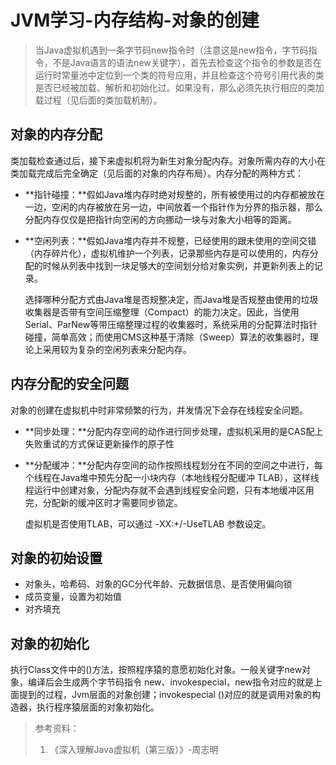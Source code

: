 # JVM学习-内存结构-对象的创建

> 当Java虚拟机遇到一条字节码new指令时（注意这是new指令，字节码指令，不是Java语言的语法new关键字），首先去检查这个指令的参数是否在运行时常量池中定位到一个类的符号应用，并且检查这个符号引用代表的类是否已经被加载、解析和初始化过。如果没有，那么必须先执行相应的类加载过程（见后面的类加载机制）。

## 对象的内存分配

​	类加载检查通过后，接下来虚拟机将为新生对象分配内存。对象所需内存的大小在类加载完成后完全确定（见后面的对象的内存布局）。内存分配的两种方式：

- **指针碰撞：**假如Java堆内存时绝对规整的，所有被使用过的内存都被放在一边，空闲的内存被放在另一边，中间放着一个指针作为分界的指示器，那么分配内存仅仅是把指针向空闲的方向挪动一块与对象大小相等的距离。

- **空闲列表：**假如Java堆内存并不规整，已经使用的跟未使用的空间交错（内存碎片化），虚拟机维护一个列表，记录那些内存是可以使用的，内存分配的时候从列表中找到一块足够大的空间划分给对象实例，并更新列表上的记录。

  选择哪种分配方式由Java堆是否规整决定，而Java堆是否规整由使用的垃圾收集器是否带有空间压缩整理（Compact）的能力决定。因此，当使用Serial、ParNew等带压缩整理过程的收集器时，系统采用的分配算法时指针碰撞，简单高效；而使用CMS这种基于清除（Sweep）算法的收集器时，理论上采用较为复杂的空闲列表来分配内存。

## 内存分配的安全问题

​	对象的创建在虚拟机中时非常频繁的行为，并发情况下会存在线程安全问题。

- **同步处理：**分配内存空间的动作进行同步处理，虚拟机采用的是CAS配上失败重试的方式保证更新操作的原子性

- **分配缓冲：**分配内存空间的动作按照线程划分在不同的空间之中进行，每个线程在Java堆中预先分配一小块内存（本地线程分配缓冲 TLAB），这样线程运行中创建对象，分配内存就不会遇到线程安全问题，只有本地缓冲区用完，分配新的缓冲区时才需要同步锁定。

  虚拟机是否使用TLAB，可以通过 -XX:+/-UseTLAB 参数设定。

## 对象的初始设置

- 对象头，哈希码、对象的GC分代年龄、元数据信息、是否使用偏向锁
- 成员变量，设置为初始值
- 对齐填充

## 对象的初始化

​	执行Class文件中的<init>()方法，按照程序猿的意愿初始化对象。一般关键字new对象，编译后会生成两个字节码指令 new、invokespecial，new指令对应的就是上面提到的过程，Jvm层面的对象创建；invokespecial <init>()对应的就是调用对象的构造器，执行程序猿层面的对象初始化。

> 参考资料：
>
> 1. 《深入理解Java虚拟机（第三版）》-周志明